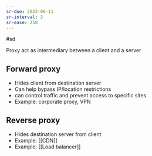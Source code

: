 ```yaml
---
sr-due: 2023-06-11
sr-interval: 3
sr-ease: 250
---
```


#sd

Proxy act as intermediary between a client and a server

## Forward proxy

- Hides client from destination server
- Can help bypass IP/location restrictions
- can control traffic and prevent access to specific sites
- Example: corporate proxy, VPN

## Reverse proxy

- Hides destination server from client
- Example: [[CDN]]
- Example: [[Load balancer]]

